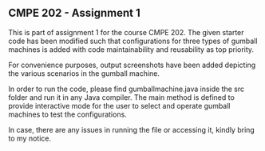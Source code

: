 ## CMPE 202 - Assignment 1

This is part of assignment 1 for the course CMPE 202. The given starter code has been modified such that configurations for three types of gumball machines is added with code maintainability and reusability as top priority.

For convenience purposes, output screenshots have been added depicting the various scenarios in the gumball machine.

In order to run the code, please find gumballmachine.java inside the src folder and run it in any Java compiler. The main method is defined to provide interactive mode for the user to select and operate gumball machines to test the configurations.

In case, there are any issues in running the file or accessing it, kindly bring to my notice.
